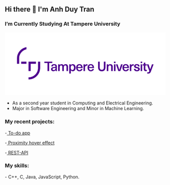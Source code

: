 <h2> Hi there 👋 I'm Anh Duy Tran </h2>

<h3> I’m Currently Studying At Tampere University </h3>

![TUT logo](./Tampere_University_logo.png)
- As a second year student in Computing and Electrical Engineering.
- Major in Software Engineering and Minor in Machine Learning.

<h3>My recent projects: </h3>
-<a href="https://anh-duy-tran.github.io/todo-app/"> To-do app </a>

-<a href="https://anh-duy-tran.github.io"> Proximity hover effect </a>

-<a href="https://github.com/Anh-Duy-Tran/Rest-API/tree/main"> REST-API </a>


<h3>My skills: </h3>
- C++, C, Java, JavaScript, Python.



<!---
Anh-Duy-Tran/Anh-Duy-Tran is a ✨ special ✨ repository because its `README.md` (this file) appears on your GitHub profile.
You can click the Preview link to take a look at your changes.
--->
